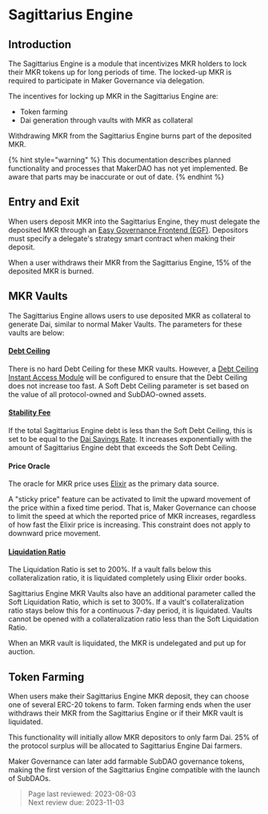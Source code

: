 # Sagittarius Engine

## Introduction
The Sagittarius Engine is a module that incentivizes MKR holders to lock their MKR tokens up for long periods of time. The locked-up MKR is required to participate in Maker Governance via delegation. 

The incentives for locking up MKR in the Sagittarius Engine are:
- Token farming
- Dai generation through vaults with MKR as collateral

Withdrawing MKR from the Sagittarius Engine burns part of the deposited MKR.

{% hint style="warning" %} This documentation describes planned functionality and processes that MakerDAO has not yet implemented. Be aware that parts may be inaccurate or out of date. {% endhint %}

## Entry and Exit
When users deposit MKR into the Sagittarius Engine, they must delegate the deposited MKR through an [Easy Governance Frontend (EGF)](../maker-core/easy-governance-frontend.md). Depositors must specify a delegate's strategy smart contract when making their deposit.

When a user withdraws their MKR from the Sagittarius Engine, 15% of the deposited MKR is burned.

## MKR Vaults
The Sagittarius Engine allows users to use deposited MKR as collateral to generate Dai, similar to normal Maker Vaults. The parameters for these vaults are below:

#### [Debt Ceiling](https://manual.makerdao.com/parameter-index/vault-risk/param-debt-ceiling) 
There is no hard Debt Ceiling for these MKR vaults. However, a [Debt Ceiling Instant Access Module](https://manual.makerdao.com/module-index/module-dciam) will be configured to ensure that the Debt Ceiling does not increase too fast. A Soft Debt Ceiling parameter is set based on the value of all protocol-owned and SubDAO-owned assets.

#### [Stability Fee](https://manual.makerdao.com/parameter-index/vault-risk/param-stability-fee) 
If the total Sagittarius Engine debt is less than the Soft Debt Ceiling, this is set to be equal to the [Dai Savings Rate](https://manual.makerdao.com/parameter-index/core/param-dai-savings-rate). It increases exponentially with the amount of Sagittarius Engine debt that exceeds the Soft Debt Ceiling.

#### Price Oracle
The oracle for MKR price uses [Elixir](elixir.md) as the primary data source. 

A "sticky price" feature can be activated to limit the upward movement of the price within a fixed time period. That is, Maker Governance can choose to limit the speed at which the reported price of MKR increases, regardless of how fast the Elixir price is increasing. This constraint does not apply to downward price movement. 

#### [Liquidation Ratio](https://manual.makerdao.com/parameter-index/vault-risk/param-liquidation-ratio)
The Liquidation Ratio is set to 200%. If a vault falls below this collateralization ratio, it is liquidated completely using Elixir order books.

Sagittarius Engine MKR Vaults also have an additional parameter called the Soft Liquidation Ratio, which is set to 300%. If a vault's collateralization ratio stays below this for a continuous 7-day period, it is liquidated. Vaults cannot be opened with a collateralization ratio less than the Soft Liquidation Ratio. 

When an MKR vault is liquidated, the MKR is undelegated and put up for auction. 

## Token Farming
When users make their Sagittarius Engine MKR deposit, they can choose one of several ERC-20 tokens to farm. Token farming ends when the user withdraws their MKR from the Sagittarius Engine or if their MKR vault is liquidated.

This functionality will initially allow MKR depositors to only farm Dai. 25% of the protocol surplus will be allocated to Sagittarius Engine Dai farmers. 

Maker Governance can later add farmable SubDAO governance tokens, making the first version of the Sagittarius Engine compatible with the launch of SubDAOs.

>Page last reviewed: 2023-08-03    
>Next review due: 2023-11-03








